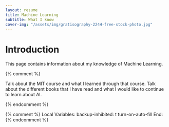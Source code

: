 ```yaml
---
layout: resume
title: Machine Learning
subtitle: What I know
cover-img: "/assets/img/gratisography-224H-free-stock-photo.jpg"
---
```


# Introduction

This page contains information about my knowledge of Machine Learning.

{% comment %}

Talk about the MIT course and what I learned through that course.  Talk about the
different books that I have read and what I would like to continue to learn about AI.

{% endcomment %}

{% comment %}
Local Variables:
backup-inhibited: t
turn-on-auto-fill
End:
{% endcomment %}
